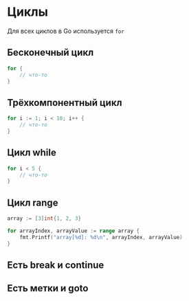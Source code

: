 # Циклы

Для всех циклов в Go используется `for`

## Бесконечный цикл

```go
for {
    // что-то
}
```

## Трёхкомпонентный цикл

```go
for i := 1; i < 10; i++ {
    // что-то
}
```

## Цикл while

```go
for i < 5 {
    // что-то
}
```

## Цикл range

```go
array := [3]int{1, 2, 3}

for arrayIndex, arrayValue := range array {
    fmt.Printf("array[%d]: %d\n", arrayIndex, arrayValue)
}
```

## Есть break и continue
## Есть метки и goto